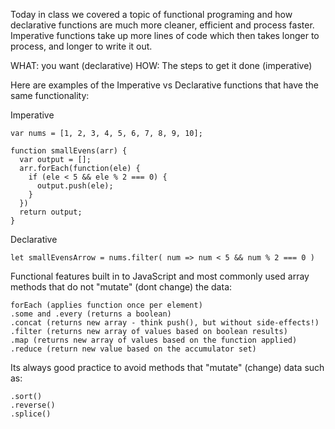 Today in class we covered a topic of functional programing and how declarative
functions are much more cleaner, efficient and process faster. Imperative functions
take up more lines of code which then takes longer to process, and longer to write it out.

WHAT: you want (declarative)
HOW: The steps to get it done (imperative)

Here are examples of the Imperative vs Declarative functions that have the same functionality:

Imperative
```
var nums = [1, 2, 3, 4, 5, 6, 7, 8, 9, 10];

function smallEvens(arr) {
  var output = [];
  arr.forEach(function(ele) {
    if (ele < 5 && ele % 2 === 0) {
      output.push(ele);
    }
  })
  return output;
}
```
Declarative
```
let smallEvensArrow = nums.filter( num => num < 5 && num % 2 === 0 )
```
Functional features built in to JavaScript and most commonly used array methods that do not "mutate" (dont change) the data:
```
forEach (applies function once per element)
.some and .every (returns a boolean)
.concat (returns new array - think push(), but without side-effects!)
.filter (returns new array of values based on boolean results)
.map (returns new array of values based on the function applied)
.reduce (return new value based on the accumulator set)
```
Its always good practice to avoid methods that "mutate" (change) data such as:
```
.sort()
.reverse()
.splice()
```

